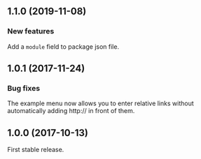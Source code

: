 ## 1.1.0 (2019-11-08)

### New features

Add a `module` field to package json file.

## 1.0.1 (2017-11-24)

### Bug fixes

The example menu now allows you to enter relative links without automatically adding http:// in front of them.

## 1.0.0 (2017-10-13)

First stable release.
